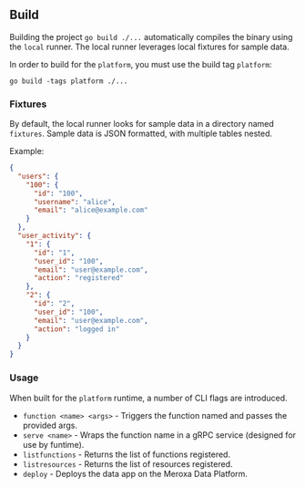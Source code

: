 ## Build

Building the project `go build ./...` automatically compiles the binary using the `local` runner. The local runner
leverages local fixtures for sample data.

In order to build for the `platform`, you must use the build tag `platform`:
```shell
go build -tags platform ./...
```

### Fixtures

By default, the local runner looks for sample data in a directory named `fixtures`. Sample data is JSON formatted, with
multiple tables nested.

Example:
```json
{
  "users": {
    "100": {
      "id": "100",
      "username": "alice",
      "email": "alice@example.com"
    }
  },
  "user_activity": {
    "1": {
      "id": "1",
      "user_id": "100",
      "email": "user@example.com",
      "action": "registered"
    },
    "2": {
      "id": "2",
      "user_id": "100",
      "email": "user@example.com",
      "action": "logged in"
    }
  }
}
```

### Usage

When built for the `platform` runtime, a number of CLI flags are introduced.

* `function <name> <args>` - Triggers the function named and passes the provided args.
* `serve <name>` - Wraps the function name in a gRPC service (designed for use by funtime).
* `listfunctions` - Returns the list of functions registered.
* `listresources` - Returns the list of resources registered.
* `deploy` - Deploys the data app on the Meroxa Data Platform.

